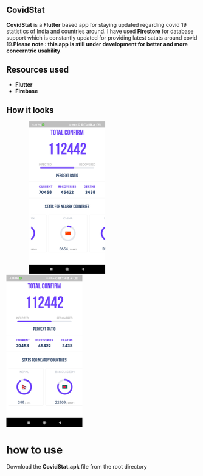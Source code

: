 ## CovidStat
<b>CovidStat</b> is a <b>Flutter</b> based app for staying updated regarding covid 19 statistics of India and countries around. I have used <b>Firestore</b> for database support which is constantly updated for providing latest satats around covid 19.<b>Please note : this app is still under development for better and more concerntric usability</b>
 
## Resources used 
- <b>Flutter</b>
- <b>Firebase</b>

## How it looks
<img src = "images/shot1.png" width = 200 hspace='60'><img src = "images/shot2.png" width = 200>

# how to use
Download the <b>CovidStat.apk</b> file from the root directory
